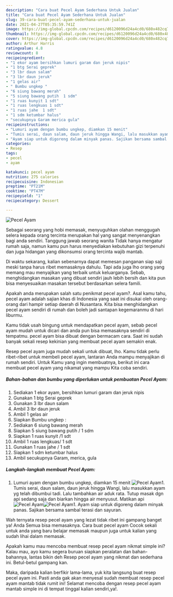 ```yaml
---
description: "Cara buat Pecel Ayam Sederhana Untuk Jualan"
title: "Cara buat Pecel Ayam Sederhana Untuk Jualan"
slug: 39-cara-buat-pecel-ayam-sederhana-untuk-jualan
date: 2021-04-27T05:35:59.741Z
image: https://img-global.cpcdn.com/recipes/d6120096d24a4cd0/680x482cq70/pecel-ayam-foto-resep-utama.jpg
thumbnail: https://img-global.cpcdn.com/recipes/d6120096d24a4cd0/680x482cq70/pecel-ayam-foto-resep-utama.jpg
cover: https://img-global.cpcdn.com/recipes/d6120096d24a4cd0/680x482cq70/pecel-ayam-foto-resep-utama.jpg
author: Arthur Harris
ratingvalue: 4.8
reviewcount: 8
recipeingredient:
- "1 ekor ayam bersihkan lumuri garam dan jeruk nipis"
- "1 btg Serai geprek"
- "3 lbr daun salam"
- "3 lbr daun jeruk"
- "1 gelas air"
- " Bumbu ungkep "
- "6 siung bawang merah"
- "5 siung bawang putih  1 sdm"
- "1 ruas kunyit 1 sdt"
- "1 ruas lengkuas 1 sdt"
- "1 ruas jahe  1 sdt"
- "1 sdm ketumbar halus"
- "secukupnya Garam merica gula"
recipeinstructions:
- "Lumuri ayam dengan bumbu ungkep, diamkan 15 menit"
- "Tumis serai, daun salam, daun jeruk hingga Wangi, lalu masukkan ayam yg telah dibumbui tadi. Lalu tambahkan air aduk rata. Tutup masak dgn api sedang saja dan biarkan hingga air menyusut. Matikan api"
- "Ayam siap untuk digoreng dalam minyak panas. Sajikan bersama sambal terasi dan sayuran."
categories:
- Resep
tags:
- pecel
- ayam

katakunci: pecel ayam 
nutrition: 275 calories
recipecuisine: Indonesian
preptime: "PT21M"
cooktime: "PT47M"
recipeyield: "1"
recipecategory: Dessert

---
```



![Pecel Ayam](https://img-global.cpcdn.com/recipes/d6120096d24a4cd0/680x482cq70/pecel-ayam-foto-resep-utama.jpg)

Sebagai seorang yang hobi memasak, menyuguhkan olahan menggugah selera kepada orang tercinta merupakan hal yang sangat menyenangkan bagi anda sendiri. Tanggung jawab seorang  wanita Tidak hanya mengatur rumah saja, namun kamu pun harus menyediakan kebutuhan gizi terpenuhi dan juga hidangan yang dikonsumsi orang tercinta wajib mantab.

Di waktu  sekarang, kalian sebenarnya dapat memesan panganan siap saji meski tanpa harus ribet memasaknya dahulu. Tapi ada juga lho orang yang memang mau menyajikan yang terbaik untuk keluarganya. Sebab, menghidangkan masakan yang dibuat sendiri jauh lebih bersih dan kita pun bisa menyesuaikan masakan tersebut berdasarkan selera famili. 



Apakah anda merupakan salah satu penikmat pecel ayam?. Asal kamu tahu, pecel ayam adalah sajian khas di Indonesia yang saat ini disukai oleh orang-orang dari hampir setiap daerah di Nusantara. Kita bisa menghidangkan pecel ayam sendiri di rumah dan boleh jadi santapan kegemaranmu di hari liburmu.

Kamu tidak usah bingung untuk mendapatkan pecel ayam, sebab pecel ayam mudah untuk dicari dan anda pun bisa memasaknya sendiri di tempatmu. pecel ayam bisa dibuat dengan bermacam cara. Saat ini sudah banyak sekali resep kekinian yang membuat pecel ayam semakin enak.

Resep pecel ayam juga mudah sekali untuk dibuat, lho. Kamu tidak perlu ribet-ribet untuk membeli pecel ayam, lantaran Anda mampu menyajikan di rumah sendiri. Untuk Kamu yang ingin membuatnya, berikut ini cara membuat pecel ayam yang nikamat yang mampu Kita coba sendiri.

<!--inarticleads1-->

##### Bahan-bahan dan bumbu yang diperlukan untuk pembuatan Pecel Ayam:

1. Sediakan 1 ekor ayam, bersihkan lumuri garam dan jeruk nipis
1. Gunakan 1 btg Serai geprek
1. Gunakan 3 lbr daun salam
1. Ambil 3 lbr daun jeruk
1. Ambil 1 gelas air
1. Siapkan  Bumbu ungkep :
1. Sediakan 6 siung bawang merah
1. Siapkan 5 siung bawang putih / 1 sdm
1. Siapkan 1 ruas kunyit /1 sdt
1. Ambil 1 ruas lengkuas/ 1 sdt
1. Gunakan 1 ruas jahe / 1 sdt
1. Siapkan 1 sdm ketumbar halus
1. Ambil secukupnya Garam, merica, gula




<!--inarticleads2-->

##### Langkah-langkah membuat Pecel Ayam:

1. Lumuri ayam dengan bumbu ungkep, diamkan 15 menit
<img src="https://img-global.cpcdn.com/steps/40b438a63d6a653d/160x128cq70/pecel-ayam-langkah-memasak-1-foto.jpg" alt="Pecel Ayam">1. Tumis serai, daun salam, daun jeruk hingga Wangi, lalu masukkan ayam yg telah dibumbui tadi. Lalu tambahkan air aduk rata. Tutup masak dgn api sedang saja dan biarkan hingga air menyusut. Matikan api
<img src="https://img-global.cpcdn.com/steps/203752b9fbbf33c2/160x128cq70/pecel-ayam-langkah-memasak-2-foto.jpg" alt="Pecel Ayam"><img src="https://img-global.cpcdn.com/steps/e9dbd3c56ff8884c/160x128cq70/pecel-ayam-langkah-memasak-2-foto.jpg" alt="Pecel Ayam">1. Ayam siap untuk digoreng dalam minyak panas. Sajikan bersama sambal terasi dan sayuran.




Wah ternyata resep pecel ayam yang lezat tidak ribet ini gampang banget ya! Anda Semua bisa memasaknya. Cara buat pecel ayam Cocok sekali untuk anda yang baru belajar memasak maupun juga untuk kalian yang sudah lihai dalam memasak.

Apakah kamu mau mencoba membuat resep pecel ayam nikmat simple ini? Kalau mau, ayo kamu segera buruan siapkan peralatan dan bahan-bahannya, lantas bikin deh Resep pecel ayam yang nikmat dan sederhana ini. Betul-betul gampang kan. 

Maka, daripada kalian berfikir lama-lama, yuk kita langsung buat resep pecel ayam ini. Pasti anda gak akan menyesal sudah membuat resep pecel ayam mantab tidak rumit ini! Selamat mencoba dengan resep pecel ayam mantab simple ini di tempat tinggal kalian sendiri,ya!.

